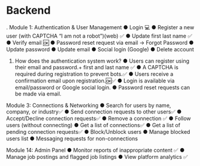 # Backend

.
Module 1: Authentication & User Management
●	Login 💻
●	Register a new user (with CAPTCHA “I am not a robot”)(web) ✅
●	Update first last  name ✅
●	Verify email 🆗
●	Password reset request via email ->	Forgot Password
●	Update password
●	Update email 
●	Social login (Google)
●	Delete account


1. How does the authentication system work?
●	Users can register using their email and password.+ first and last name ✅
●	A CAPTCHA is required during registration to prevent bots.✅
●	Users receive a confirmation email upon registration.🆗✅
●	Login is available via email/password or Google social login.
●	Password reset requests can be made via email.



 Module 3: Connections & Networking
●	Search for users by name, company, or industry✅
●	Send connection requests to other users✅
●	Accept/Decline connection requests✅
●	Remove a connection ✅
●	Follow users (without connecting)
●	Get a list of connections✅
●	Get a list of pending connection requests✅
●	Block/Unblock users
●	Manage blocked users list
●	Messaging requests for non-connections



Module 14: Admin Panel
●	Monitor reports of inappropriate content ✅
●	Manage job postings and flagged job listings
●	View platform analytics ✅


